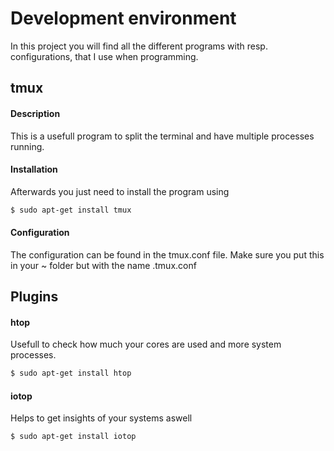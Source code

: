 # Development environment

In this project you will find all the different programs with resp. configurations, that I use
when programming.

## tmux
#### Description
This is a usefull program to split the terminal and have multiple processes running. 
#### Installation
Afterwards you just need to install the program using
```bash
$ sudo apt-get install tmux
```
#### Configuration
The configuration can be found in the tmux.conf file. Make sure you put this in your ~ folder but with the name 
.tmux.conf


## Plugins
#### htop
Usefull to check how much your cores are used and more system processes.
```bash
$ sudo apt-get install htop
```
#### iotop
Helps to get insights of your systems aswell
```bash
$ sudo apt-get install iotop
```
